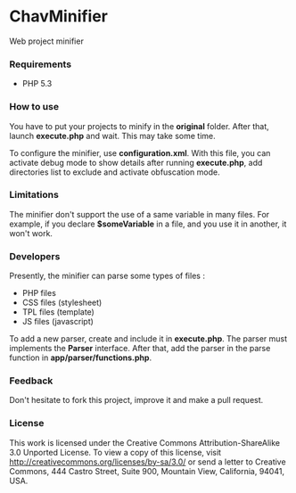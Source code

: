 ChavMinifier
============

Web project minifier

### Requirements

* PHP 5.3

### How to use

You have to put your projects to minify in the **original** folder. After that, launch **execute.php** and wait. This may take some time.

To configure the minifier, use **configuration.xml**. With this file, you can activate debug mode to show details after running **execute.php**, add directories list to exclude and activate obfuscation mode.

### Limitations

The minifier don't support the use of a same variable in many files. For example, if you declare **$someVariable** in a file, and you use it in another, it won't work.

### Developers

Presently, the minifier can parse some types of files :

* PHP files
* CSS files (stylesheet)
* TPL files (template)
* JS files (javascript)

To add a new parser, create and include it in **execute.php**. The parser must implements the **Parser** interface. After that, add the parser in the parse function in **app/parser/functions.php**.

### Feedback

Don't hesitate to fork this project, improve it and make a pull request.

### License

This work is licensed under the Creative Commons Attribution-ShareAlike 3.0 Unported License. To view a copy of this license, visit http://creativecommons.org/licenses/by-sa/3.0/ or send a letter to Creative Commons, 444 Castro Street, Suite 900, Mountain View, California, 94041, USA.
